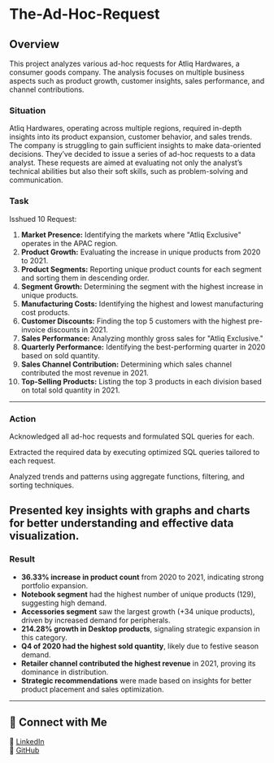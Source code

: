 # The-Ad-Hoc-Request

## Overview
This project analyzes various ad-hoc requests for Atliq Hardwares, a consumer goods company. The analysis focuses on multiple business aspects such as product growth, customer insights, sales performance, and channel contributions.

### Situation
Atliq Hardwares, operating across multiple regions, required in-depth insights into its product expansion, customer behavior, and sales trends. 
The company is struggling to gain sufficient insights to make data-oriented decisions. They’ve decided to issue a series of ad-hoc requests to a data analyst. 
These requests are aimed at evaluating not only the analyst’s technical abilities but also their soft skills, such as problem-solving and communication.

### **Task**
Isshued 10 Request:
1. **Market Presence:** Identifying the markets where "Atliq Exclusive" operates in the APAC region.
2. **Product Growth:** Evaluating the increase in unique products from 2020 to 2021.
3. **Product Segments:** Reporting unique product counts for each segment and sorting them in descending order.
4. **Segment Growth:** Determining the segment with the highest increase in unique products.
5. **Manufacturing Costs:** Identifying the highest and lowest manufacturing cost products.
6. **Customer Discounts:** Finding the top 5 customers with the highest pre-invoice discounts in 2021.
7. **Sales Performance:** Analyzing monthly gross sales for "Atliq Exclusive."
8. **Quarterly Performance:** Identifying the best-performing quarter in 2020 based on sold quantity.
9. **Sales Channel Contribution:** Determining which sales channel contributed the most revenue in 2021.
10. **Top-Selling Products:** Listing the top 3 products in each division based on total sold quantity in 2021.

---
### **Action**
Acknowledged all ad-hoc requests and formulated SQL queries for each.

Extracted the required data by executing optimized SQL queries tailored to each request.

Analyzed trends and patterns using aggregate functions, filtering, and sorting techniques.

Presented key insights with graphs and charts for better understanding and effective data visualization.
---
### **Result**
- **36.33% increase in product count** from 2020 to 2021, indicating strong portfolio expansion.
- **Notebook segment** had the highest number of unique products (129), suggesting high demand.
- **Accessories segment** saw the largest growth (+34 unique products), driven by increased demand for peripherals.
- **214.28% growth in Desktop products**, signaling strategic expansion in this category.
- **Q4 of 2020 had the highest sold quantity**, likely due to festive season demand.
- **Retailer channel contributed the highest revenue** in 2021, proving its dominance in distribution.
- **Strategic recommendations** were made based on insights for better product placement and sales optimization.
---
## 🔗 Connect with Me
📌 [LinkedIn](https://www.linkedin.com/in/kuldeep-tanwar2845)  
📌 [GitHub](https://github.com/tanwar2845)


